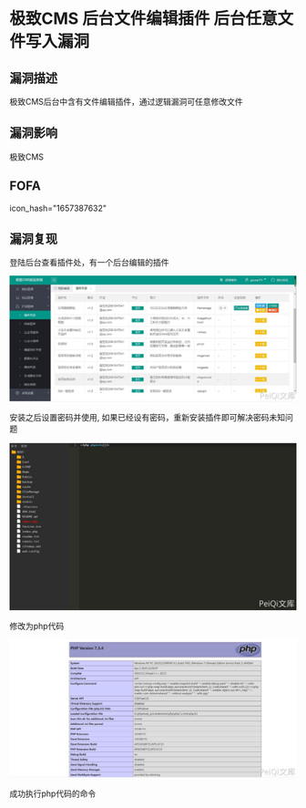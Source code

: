 # 极致CMS 后台文件编辑插件 后台任意文件写入漏洞

## 漏洞描述

极致CMS后台中含有文件编辑插件，通过逻辑漏洞可任意修改文件

## 漏洞影响

<a-checkbox checked>极致CMS</a-checkbox></br>

## FOFA

<a-checkbox checked>icon_hash="1657387632"</a-checkbox></br>

## 漏洞复现

登陆后台查看插件处，有一个后台编辑的插件



![img](../../../.vuepress/public/img/jizhi-10.jpg)



<a-checkbox checked>安装之后设置密码并使用, 如果已经设有密码，重新安装插件即可解决密码未知问题</a-checkbox></br>



![img](../../../.vuepress/public/img/jizhi-9.jpg)



修改为php代码



![img](../../../.vuepress/public/img/jizhi-11.jpg)



成功执行php代码的命令